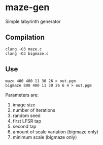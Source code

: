 # maze-gen
Simple labyrinth generator

## Compilation

	clang -O3 maze.c
	clang -O3 bigmaze.c

## Use

    maze 400 400 11 30 26 > out.pgm
    bigmaze 800 400 11 30 26 6 4 > out.pgm

Parameters are:
1. image size
1. number of iterations
1. random seed
1. first LFSR tap
1. second tap
1. amount of scale variation (bigmaze only)
1. minimum scale (bigmaze only)
